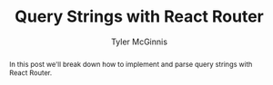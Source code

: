 ---
sections: [reactjs]
link: https://tylermcginnis.com/react-router-query-strings/
title: "Query Strings with React Router"
author: "Tyler McGinnis"
publishedAt: 2018-03-22T00:00:00.000Z
type: [article]
topics: [routing_client_side]
suggestedBy: [andreamangano]
createdAt: 2018-03-30T00:34:14.723Z
reference: aHR0cHM6Ly90eWxlcm1jZ2lubmlzLmNvbS9yZWFjdC1yb3V0ZXItcXVlcnktc3RyaW5ncy8
slug: query-strings-with-react-router-by-tyler-mcginnis
abstract: "In this post we'll break down how to implement and parse query strings with React Router."
---